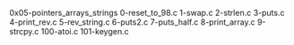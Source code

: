 0x05-pointers_arrays_strings
0-reset_to_98.c
1-swap.c
2-strlen.c
3-puts.c
4-print_rev.c
5-rev_string.c
6-puts2.c
7-puts_half.c
8-print_array.c
9-strcpy.c
100-atoi.c
101-keygen.c
